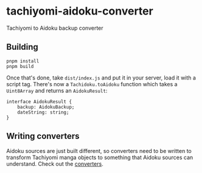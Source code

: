 # tachiyomi-aidoku-converter
Tachiyomi to Aidoku backup converter

## Building
```
pnpm install
pnpm build
```

Once that's done, take `dist/index.js` and put it in your server, load it with a script tag.
There's now a `Tachidoku.toAidoku` function which takes a `Uint8Array` and returns an `AidokuResult`:
```
interface AidokuResult {
	backup: AidokuBackup;
	dateString: string;
}
```

## Writing converters
Aidoku sources are just built different, so converters need to be written to transform
Tachiyomi manga objects to something that Aidoku sources can understand. Check out the
[converters](https://github.com/beerpiss/tachiyomi-aidoku-converter/tree/trunk/src/converters).
